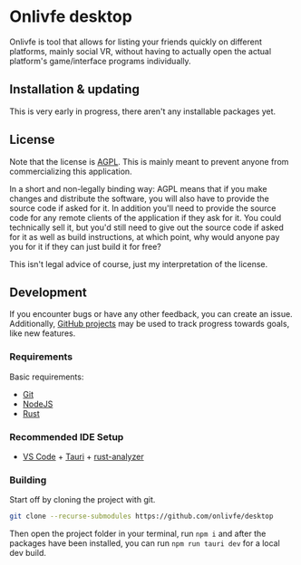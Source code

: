 # Onlivfe desktop

Onlivfe is tool that allows for listing your friends quickly on different platforms, mainly social VR, without having to actually open the actual platform's game/interface programs individually.

## Installation & updating

This is very early in progress, there aren't any installable packages yet.

## License

Note that the license is [AGPL](https://tldrlegal.com/license/gnu-affero-general-public-license-v3-(agpl-3.0)).
This is mainly meant to prevent anyone from commercializing this application.

In a short and non-legally binding way:
AGPL means that if you make changes and distribute the software, you will also have to provide the source code if asked for it.
In addition you'll need to provide the source code for any remote clients of the application if they ask for it.
You could technically sell it, but you'd still need to give out the source code if asked for it as well as build instructions, at which point, why would anyone pay you for it if they can just build it for free?

This isn't legal advice of course, just my interpretation of the license.

## Development

If you encounter bugs or have any other feedback, you can create an issue.
Additionally, [GitHub projects](https://github.com/orgs/onlivfe/projects/1) may be used to track progress towards goals, like new features.

### Requirements

Basic requirements:

- [Git](https://git-scm.com/)
- [NodeJS](https://nodejs.org/)
- [Rust](https://www.rust-lang.org/)

### Recommended IDE Setup

- [VS Code](https://code.visualstudio.com/) + [Tauri](https://marketplace.visualstudio.com/items?itemName=tauri-apps.tauri-vscode) + [rust-analyzer](https://marketplace.visualstudio.com/items?itemName=rust-lang.rust-analyzer)

### Building

Start off by cloning the project with git.

```sh
git clone --recurse-submodules https://github.com/onlivfe/desktop
```

Then open the project folder in your terminal, run `npm i` and after the packages have been installed, you can run `npm run tauri dev` for a local dev build.
